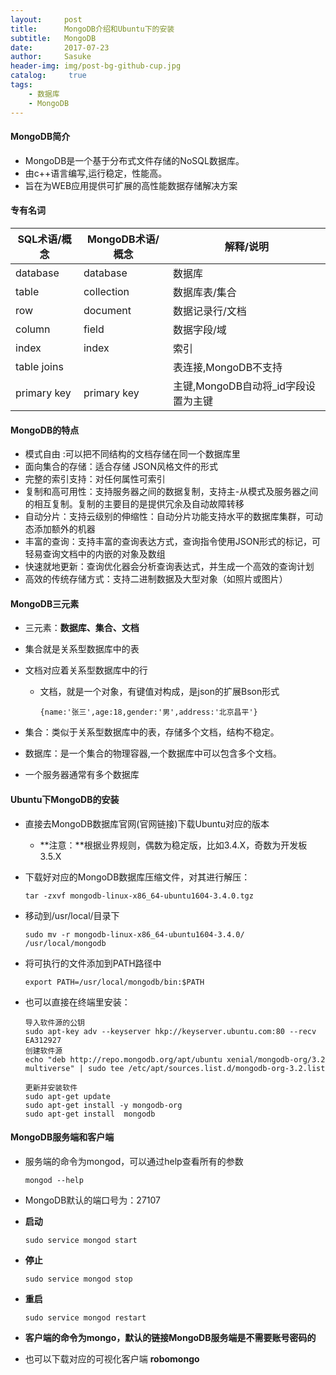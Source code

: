 ```yaml
---
layout:     post
title:      MongoDB介绍和Ubuntu下的安装
subtitle:   MongoDB
date:       2017-07-23
author:     Sasuke
header-img: img/post-bg-github-cup.jpg
catalog: 	 true
tags:
    - 数据库
    - MongoDB
---
```


#### **MongoDB简介**

- MongoDB是一个基于分布式文件存储的NoSQL数据库。
- 由c++语言编写,运行稳定，性能高。
- 旨在为WEB应用提供可扩展的高性能数据存储解决方案

#### **专有名词**

| SQL术语/概念    | MongoDB术语/概念 | 解释/说明                   |
| ----------- | ------------ | ----------------------- |
| database    | database     | 数据库                     |
| table       | collection   | 数据库表/集合                 |
| row         | document     | 数据记录行/文档                |
| column      | field        | 数据字段/域                  |
| index       | index        | 索引                      |
| table joins |              | 表连接,MongoDB不支持          |
| primary key | primary key  | 主键,MongoDB自动将_id字段设置为主键 |

#### **MongoDB的特点**

- 模式自由 :可以把不同结构的文档存储在同一个数据库里
- 面向集合的存储：适合存储 JSON风格文件的形式
- 完整的索引支持：对任何属性可索引
- 复制和高可用性：支持服务器之间的数据复制，支持主-从模式及服务器之间的相互复制。复制的主要目的是提供冗余及自动故障转移
- 自动分片：支持云级别的伸缩性：自动分片功能支持水平的数据库集群，可动态添加额外的机器
- 丰富的查询：支持丰富的查询表达方式，查询指令使用JSON形式的标记，可轻易查询文档中的内嵌的对象及数组
- 快速就地更新：查询优化器会分析查询表达式，并生成一个高效的查询计划
- 高效的传统存储方式：支持二进制数据及大型对象（如照片或图片）

#### **MongoDB三元素**

- 三元素：**数据库、集合、文档**

- 集合就是关系型数据库中的表

- 文档对应着关系型数据库中的行

  - 文档，就是一个对象，有键值对构成，是json的扩展Bson形式

    ```mysql
    {name:'张三',age:18,gender:'男',address:'北京昌平'}
    ```

- 集合：类似于关系型数据库中的表，存储多个文档，结构不稳定。

- 数据库：是一个集合的物理容器,一个数据库中可以包含多个文档。

- 一个服务器通常有多个数据库

#### **Ubuntu下MongoDB的安装**

- 直接去MongoDB数据库官网(官网链接)下载Ubuntu对应的版本

  - **注意：**根据业界规则，偶数为稳定版，比如3.4.X，奇数为开发板3.5.X

- 下载好对应的MongoDB数据库压缩文件，对其进行解压：

  ```
  tar -zxvf mongodb-linux-x86_64-ubuntu1604-3.4.0.tgz
  ```

- 移动到/usr/local/目录下

  ```
  sudo mv -r mongodb-linux-x86_64-ubuntu1604-3.4.0/ /usr/local/mongodb
  ```

- 将可执行的文件添加到PATH路径中

  ```
  export PATH=/usr/local/mongodb/bin:$PATH
  ```

- 也可以直接在终端里安装：

  ```
  导入软件源的公钥
  sudo apt-key adv --keyserver hkp://keyserver.ubuntu.com:80 --recv EA312927
  创建软件源
  echo "deb http://repo.mongodb.org/apt/ubuntu xenial/mongodb-org/3.2 multiverse" | sudo tee /etc/apt/sources.list.d/mongodb-org-3.2.list

  更新并安装软件
  sudo apt-get update
  sudo apt-get install -y mongodb-org
  sudo apt-get install  mongodb

  ```

#### **MongoDB服务端和客户端**

- 服务端的命令为mongod，可以通过help查看所有的参数

  ```
  mongod --help
  ```

- MongoDB默认的端口号为：27107

- **启动**

  ```
  sudo service mongod start
  ```

- **停止**

  ```
  sudo service mongod stop
  ```

- **重启**

  ```
  sudo service mongod restart
  ```

- **客户端的命令为mongo，默认的链接MongoDB服务端是不需要账号密码的**

- 也可以下载对应的可视化客户端 **robomongo**

  ​

  ​